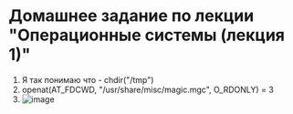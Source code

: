 # Домашнее задание по лекции "Операционные системы (лекция 1)"

1. Я так понимаю что - chdir("/tmp")
2. openat(AT_FDCWD, "/usr/share/misc/magic.mgc", O_RDONLY) = 3
3. ![image](https://user-images.githubusercontent.com/75790619/161427531-683da680-f825-48d1-bb9a-ea7838f82c05.png)


